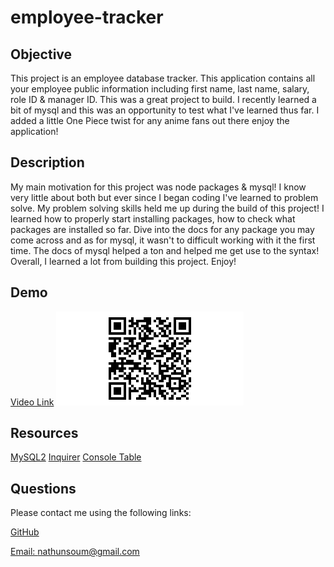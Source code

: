 # employee-tracker

## Objective

This project is an employee database tracker. This application contains all your employee public information including first name, last name, salary, role ID & manager ID. 
This was a great project to build. I recently learned a bit of mysql and this was an opportunity to test what I've learned thus far. I added a little One Piece twist for any anime fans out there enjoy the application!

## Description

My main motivation for this project was node packages & mysql! I know very little about both but ever since I began coding I've learned to problem solve. My problem solving skills held me up during the build of this project! I learned how to properly start installing packages, how to check what packages are installed so far. Dive into the docs for any package you may come across and as for mysql, it wasn't to difficult working with it the first time. The docs of mysql helped a ton and helped me get use to the syntax! Overall, I learned a lot from building this project. Enjoy!

## Demo
[Video Link](https://drive.google.com/file/d/1B1iVKUfdBMqVu6qVrhO_F25I1EVsyZQt/view)
![qrcode](./assets/images/qrcode.jpg)

## Resources 
[MySQL2](https://www.npmjs.com/package/mysql2)
[Inquirer](https://www.npmjs.com/package/inquirer)
[Console Table](https://www.npmjs.com/package/console.table)

## Questions 

Please contact me using the following links:

[GitHub](https://github.com/natesoum)

[Email: nathunsoum@gmail.com](mailto:nathunsoum@gmail.com)

